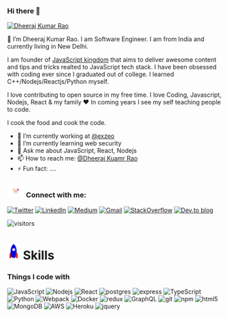 ### Hi there 👋

[![Dheeraj Kumar Rao](https://pbs.twimg.com/profile_images/1221632555113316353/GEoxlVz4_400x400.jpg)](https://rao123dk.github.io/)

 👋  I’m Dheeraj Kumar Rao. I am Software Engineer. I am from India and currently living in New Delhi.

I am founder of [JavaScript kingdom](https://javascriptkingdom.github.io) that aims to deliver awesome content and tips and tricks realted to JavaScript tech stack. I have been obsessed with coding ever since I graduated out of college. I learned C++/Nodejs/Reactjs/Python myself. 

I love contributing to open source in my free time. I love Coding, Javascript, Nodejs, React & my family ❤️ In coming years I see my self teaching people to code.

I cook the food and cook the code. 

- 🔭 I’m currently working at [@exzeo](https://exzeo.com/)
- 🌱 I’m currently learning web security
- 💬 Ask me about JavaScript, React, Nodejs
- 📫 How to reach me: [@Dheeraj Kuamr Rao](https://twitter.com/rao123dk)
- ⚡ Fun fact: ....

### <img src="assets/handshake.gif" width = "40px">&nbsp;Connect with me:
[![Twitter](https://img.shields.io/badge/twitter-%231DA1F2.svg?&style=for-the-badge&logo=twitter&logoColor=white)](https://twitter.com/rao123dk)
 [![LinkedIn](https://img.shields.io/badge/linkedin-%230077B5.svg?&style=for-the-badge&logo=linkedin&logoColor=white)](https://www.linkedin.com/in/rao123dk/)
 [<img alt="Medium" src="https://img.shields.io/badge/Medium-%23000000.svg?style=for-the-badge&logo=Medium&logoColor=white"/>](https://medium.com/@rao123dk)
[<img alt="Gmail" src="https://img.shields.io/badge/Gmail-D14836?style=for-the-badge&logo=gmail&logoColor=white" />](mailto:edx.dheerajrao@gmail.com?subject=From%20GitHub&body=Hi,%20there.%20Found%20you%20on%20GitHub.)
[![StackOverflow](https://img.shields.io/badge/stackoverflow-003E54.svg?style=for-the-badge&logo=stackoverflow&logoColor=yellow)](https://stackoverflow.com/users/4704616/dheeraj-kumar-rao)
[![Dev.to blog](https://img.shields.io/badge/dev.to-0A0A0A?style=for-the-badge&logo=dev.to&logoColor=white)](https://dev.to/rao123dk)

![visitors](https://visitor-badge.laobi.icu/badge?page_id=rao123dk)

# <img src="assets/Rocket.gif" width="30px">&nbsp;Skills  
<h3>Things I code with</h3>
<p>
  <img alt="JavaScript" src="https://img.shields.io/badge/javascript-%23323330.svg?style=for-the-badge&logo=javascript&logoColor=%23F7DF1E" />
  <img alt="Nodejs" src="https://img.shields.io/badge/node.js-6DA55F?style=for-the-badge&logo=node.js&logoColor=white" />
  <img alt="React" src="https://img.shields.io/badge/react-%2320232a.svg?style=for-the-badge&logo=react&logoColor=%2361DAFB" />
  <img alt="postgres" src="https://img.shields.io/badge/postgres-%23316192.svg?style=for-the-badge&logo=postgresql&logoColor=white" />
  <img alt="express" src="https://img.shields.io/badge/express.js-%23404d59.svg?style=for-the-badge&logo=express&logoColor=%2361DAFB" />
  <img alt="TypeScript" src="https://img.shields.io/badge/typescript-%23007ACC.svg?style=for-the-badge&logo=typescript&logoColor=white" />
  <img alt="Python" src="https://img.shields.io/badge/python-3670A0?style=for-the-badge&logo=python&logoColor=ffdd54" />
  <img alt="Webpack" src="https://img.shields.io/badge/webpack-%238DD6F9.svg?style=for-the-badge&logo=webpack&logoColor=black" /> 
  <img alt="Docker" src="https://img.shields.io/badge/docker-%230db7ed.svg?style=for-the-badge&logo=docker&logoColor=white" />
  <img alt="redux" src="https://img.shields.io/badge/redux-%23593d88.svg?style=for-the-badge&logo=redux&logoColor=white" />
  <img alt="GraphQL" src="https://img.shields.io/badge/-GraphQL-E10098?style=for-the-badge&logo=graphql&logoColor=white" />
  <img alt="git" src="https://img.shields.io/badge/git-%23F05033.svg?style=for-the-badge&logo=git&logoColor=white" />
  <img alt="npm" src="https://img.shields.io/badge/NPM-%23000000.svg?style=for-the-badge&logo=npm&logoColor=white" />
  <img alt="html5" src="https://img.shields.io/badge/html5-%23E34F26.svg?style=for-the-badge&logo=html5&logoColor=white" />
  <img alt="MongoDB" src="https://img.shields.io/badge/MongoDB-%234ea94b.svg?style=for-the-badge&logo=mongodb&logoColor=white" />
  <img alt="AWS" src="https://img.shields.io/badge/AWS-%23FF9900.svg?style=for-the-badge&logo=amazon-aws&logoColor=white" />
  <img alt="Heroku" src="https://img.shields.io/badge/heroku-%23430098.svg?style=for-the-badge&logo=heroku&logoColor=white" />
 <img alt="jquery" src="https://img.shields.io/badge/jquery-%230769AD.svg?style=for-the-badge&logo=jquery&logoColor=white"/>
  
</p>

